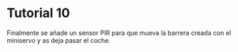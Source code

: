 # Tutorial 10
Finalmente se añade un sensor PIR para que mueva la barrera creada con el miniservo y as deja pasar el coche.
